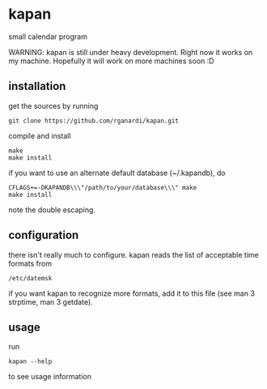 # kapan
small calendar program

WARNING: kapan is still under heavy development. Right now it works on my machine. Hopefully it will work on more machines soon :D

## installation
get the sources by running

	git clone https://github.com/rganardi/kapan.git

compile and install

	make
	make install

if you want to use an alternate default database (~/.kapandb), do

	CFLAGS+=-DKAPANDB\\\"/path/to/your/database\\\" make
	make install

note the double escaping.

## configuration
there isn't really much to configure. kapan reads the list of acceptable time formats from

	/etc/datemsk

if you want kapan to recognize more formats, add it to this file (see man 3 strptime, man 3 getdate).

## usage
run

	kapan --help

to see usage information


